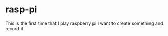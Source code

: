 # rasp-pi
  This is the first time that I play raspberry pi.I want to create something and record it
